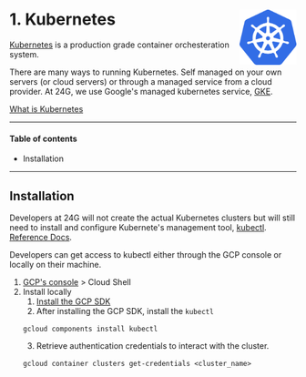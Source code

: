 # 1. Kubernetes  <img src="./images/k8Logo.png" width=100 align="right">

[Kubernetes](https://kubernetes.io/) is a production grade container orchesteration system.

There are many ways to running Kubernetes. Self managed on your own servers (or cloud servers) or through a managed service from a cloud provider. At 24G, we use Google's managed kubernetes service, [GKE](https://cloud.google.com/kubernetes-engine/). 

[What is Kubernetes](https://kubernetes.io/docs/concepts/overview/what-is-kubernetes/)

---
#### Table of contents
* Installation
----
## Installation
Developers at 24G will not create the actual Kubernetes clusters but will still need to install and configure Kubernete's management tool, [kubectl](https://kubernetes.io/docs/reference/kubectl/overview/). [Reference Docs](https://cloud.google.com/kubernetes-engine/docs/quickstart).

Developers can get access to kubectl either through the GCP console or locally on their machine.

1. [GCP's console](https://console.cloud.google.com/) > Cloud Shell 
2. Install locally
    1. [Install the GCP SDK](https://cloud.google.com/sdk/docs/quickstarts)
    2. After installing the GCP SDK, install the `kubectl`
    ```
    gcloud components install kubectl
    ```
    3. Retrieve authentication credentials to interact with the cluster.
    ```
    gcloud container clusters get-credentials <cluster_name>
    ```
